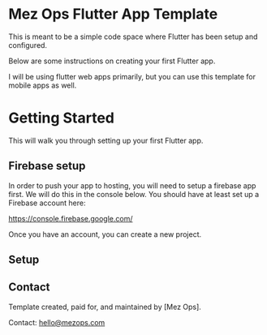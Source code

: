 # Mez Ops Flutter App Template

This is meant to be a simple code space where Flutter has been setup and configured. 

Below are some instructions on creating your first Flutter app.

I will be using flutter web apps primarily, but you can use this template for mobile apps as well.

# Getting Started

This will walk you through setting up your first Flutter app.

## Firebase setup

In order to push your app to hosting, you will need to
setup a firebase app first. We will do this in the console
below. You should have at least set up a Firebase account here:

https://console.firebase.google.com/

Once you have an account, you can create a new project.


## Setup 


## Contact

Template created, paid for, and maintained by [Mez Ops].

Contact: hello@mezops.com